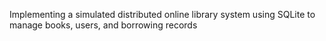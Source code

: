 Implementing a simulated distributed online library system using SQLite to manage books, users, and borrowing records
